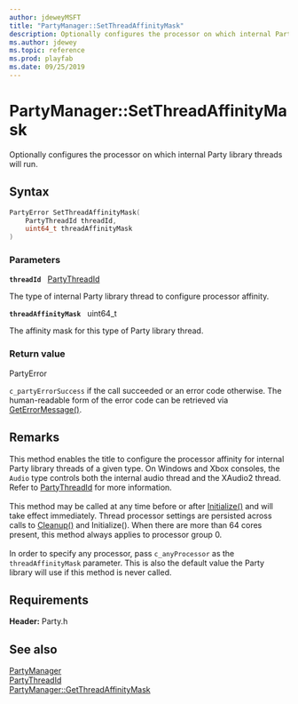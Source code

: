 ```yaml
---
author: jdeweyMSFT
title: "PartyManager::SetThreadAffinityMask"
description: Optionally configures the processor on which internal Party library threads will run.
ms.author: jdewey
ms.topic: reference
ms.prod: playfab
ms.date: 09/25/2019
---
```


# PartyManager::SetThreadAffinityMask  

Optionally configures the processor on which internal Party library threads will run.  

## Syntax  
  
```cpp
PartyError SetThreadAffinityMask(  
    PartyThreadId threadId,  
    uint64_t threadAffinityMask  
)  
```  
  
### Parameters  
  
**`threadId`** &nbsp; [PartyThreadId](../../../enums/partythreadid.md)  
  
The type of internal Party library thread to configure processor affinity.  
  
**`threadAffinityMask`** &nbsp; uint64_t  
  
The affinity mask for this type of Party library thread.  
  
  
### Return value  
PartyError
  
```c_partyErrorSuccess``` if the call succeeded or an error code otherwise. The human-readable form of the error code can be retrieved via [GetErrorMessage()](partymanager_geterrormessage.md).
  
## Remarks  
  
This method enables the title to configure the processor affinity for internal Party library threads of a given type. On Windows and Xbox consoles, the ``Audio`` type controls both the internal audio thread and the XAudio2 thread. Refer to [PartyThreadId](../../../enums/partythreadid.md) for more information.<br /><br /> This method may be called at any time before or after [Initialize()](partymanager_initialize.md) and will take effect immediately. Thread processor settings are persisted across calls to [Cleanup()](partymanager_cleanup.md) and Initialize(). When there are more than 64 cores present, this method always applies to processor group 0.   <br /><br /> In order to specify any processor, pass ```c_anyProcessor``` as the `threadAffinityMask` parameter. This is also the default value the Party library will use if this method is never called.

  
## Requirements  
  
**Header:** Party.h
  
## See also  
[PartyManager](../partymanager.md)  
[PartyThreadId](../../../enums/partythreadid.md)  
[PartyManager::GetThreadAffinityMask](partymanager_getthreadaffinitymask.md)
  
  
